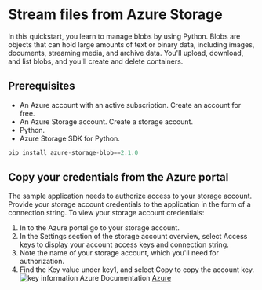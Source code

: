 # Stream files from Azure Storage
In this quickstart, you learn to manage blobs by using Python. Blobs are objects that can hold large amounts of text or binary data, including images, documents, streaming media, and archive data. You'll upload, download, and list blobs, and you'll create and delete containers.
## Prerequisites
- An Azure account with an active subscription. Create an account for free.
- An Azure Storage account. Create a storage account.
- Python.
- Azure Storage SDK for Python.
  
````python
pip install azure-storage-blob==2.1.0
````

## Copy your credentials from the Azure portal
The sample application needs to authorize access to your storage account. Provide your storage account credentials to the application in the form of a connection string. To view your storage account credentials:

1. In to the Azure portal go to your storage account.
2. In the Settings section of the storage account overview, select Access keys to display your account access keys and connection string.
3. Note the name of your storage account, which you'll need for authorization.
4. Find the Key value under key1, and select Copy to copy the account key.
![key information](https://docs.microsoft.com/en-us/azure/includes/media/storage-copy-account-key-portal/portal-account-key.png)
  Azure Documentation [Azure](https://docs.microsoft.com/azure/storage/blobs/storage-quickstart-blobs-python-legacy)
